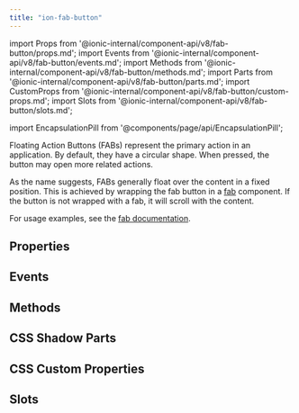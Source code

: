 ```yaml
---
title: "ion-fab-button"
---
```

import Props from '@ionic-internal/component-api/v8/fab-button/props.md';
import Events from '@ionic-internal/component-api/v8/fab-button/events.md';
import Methods from '@ionic-internal/component-api/v8/fab-button/methods.md';
import Parts from '@ionic-internal/component-api/v8/fab-button/parts.md';
import CustomProps from '@ionic-internal/component-api/v8/fab-button/custom-props.md';
import Slots from '@ionic-internal/component-api/v8/fab-button/slots.md';

<head>
  <title>ion-fab-button: Ionic FAB Button Icon for Primary Action</title>
  <meta name="description" content="Floating Action Buttons (FABs) represent the primary action in an app. The icons are circular and, when pressed, the button may open more related actions." />
</head>

import EncapsulationPill from '@components/page/api/EncapsulationPill';

<EncapsulationPill type="shadow" />


Floating Action Buttons (FABs) represent the primary action in an application. By default, they have a circular shape. When pressed, the button may open more related actions.

As the name suggests, FABs generally float over the content in a fixed position. This is achieved by wrapping the fab button in a [fab](./fab) component. If the button is not wrapped with a fab, it will scroll with the content.

For usage examples, see the [fab documentation](./fab).

## Properties
<Props />

## Events
<Events />

## Methods
<Methods />

## CSS Shadow Parts
<Parts />

## CSS Custom Properties
<CustomProps />

## Slots
<Slots />